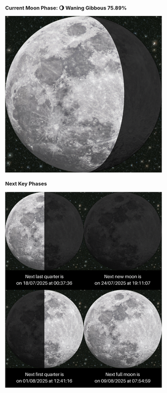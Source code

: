 ### Current Moon Phase: 🌖 Waning Gibbous 75.89%
![Moon Phase](moonphase.png)
### Next Key Phases
![Gallery](gallery.png)
